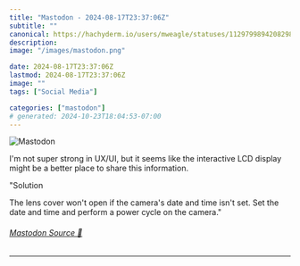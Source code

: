 ```yaml
---
title: "Mastodon - 2024-08-17T23:37:06Z"
subtitle: ""
canonical: https://hachyderm.io/users/mweagle/statuses/112979989420829803
description:
image: "/images/mastodon.png"

date: 2024-08-17T23:37:06Z
lastmod: 2024-08-17T23:37:06Z
image: ""
tags: ["Social Media"]

categories: ["mastodon"]
# generated: 2024-10-23T18:04:53-07:00
---
```

![Mastodon](/images/mastodon.png)

<p>I&#39;m not super strong in UX/UI, but it seems like the interactive LCD display might be a better place to share this information.</p><p>&quot;Solution</p><p>The lens cover won&#39;t open if the camera&#39;s date and time isn&#39;t set. Set the date and time and perform a power cycle on the camera.&quot;</p>


###### [Mastodon Source 🐘](https://hachyderm.io/@mweagle/112979989420829803)

___
